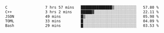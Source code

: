 <!--START_SECTION:waka-->

```txt
C                 7 hrs 57 mins   ██████████████▒░░░░░░░░░░   57.80 %
C++               3 hrs 2 mins    █████▓░░░░░░░░░░░░░░░░░░░   22.11 %
JSON              49 mins         █▒░░░░░░░░░░░░░░░░░░░░░░░   05.98 %
TOML              33 mins         █░░░░░░░░░░░░░░░░░░░░░░░░   04.09 %
Bash              29 mins         █░░░░░░░░░░░░░░░░░░░░░░░░   03.53 %
```

<!--END_SECTION:waka-->
